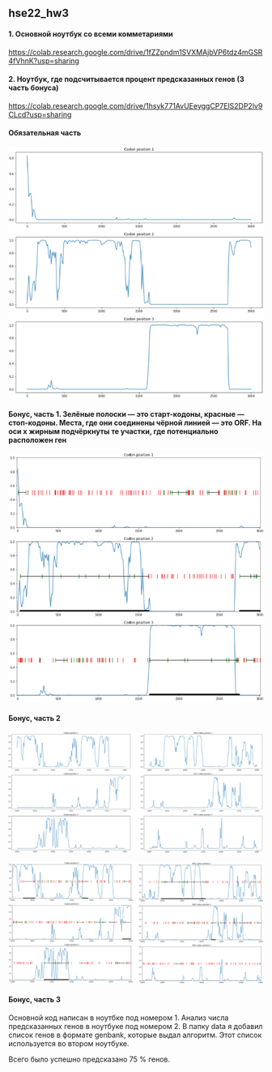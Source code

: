 ## hse22_hw3

#### 1. Основной ноутбук со всеми комметариями
https://colab.research.google.com/drive/1fZZpndm1SVXMAjbVP6tdz4mGSR4fVhnK?usp=sharing

#### 2. Ноутбук, где подсчитывается процент предсказанных генов (3 часть бонуса)
https://colab.research.google.com/drive/1hsyk771AvUEeyggCP7ElS2DP2lv9CLcd?usp=sharing


#### Обязательная часть

![](https://github.com/KirillMatirko/hse22_hw3/blob/main/pics/proba_mark.png)

#### Бонус, часть 1. Зелёные полоски &mdash; это старт-кодоны, красные &mdash; стоп-кодоны. Места, где они соединены чёрной линией &mdash; это ORF. На оси x жирным подчёркнуты те участки, где потенциально расположен ген

![](https://github.com/KirillMatirko/hse22_hw3/blob/main/pics/proba_mark_with_orfs.png)

#### Бонус, часть 2

![](https://github.com/KirillMatirko/hse22_hw3/blob/main/pics/proba_mark_with_neg.png)

![](https://github.com/KirillMatirko/hse22_hw3/blob/main/pics/proba_mark_with_orfs_with_neg.png)

#### Бонус, часть 3

Основной код написан в ноутбке под номером 1. Анализ числа предсказанных генов в ноутбуке под номером 2. В папку data я добавил список генов в формате genbank, которые выдал алгоритм. Этот список используется во втором ноутбуке.

Всего было успешно предсказано 75 % генов.
